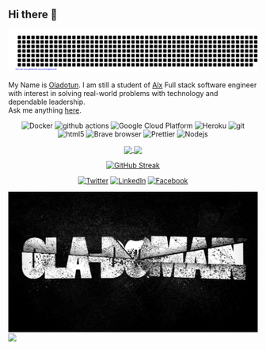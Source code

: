 
 ## Hi there 👋

 ![gitartwork](gitartwork.svg)

My Name is [Oladotun](https://wa.me/+2348135799874). I am still a student of [Alx](https://www.alxafrica.com/) Full stack software engineer with interest in solving real-world problems with technology and dependable leadership.<br/>
Ask me anything [here](https://github.com/Ola-Domain/Ola-Domain/issues?q=is%3Aissue+is%3Aopen).

<div align="center">
<p>
  <img alt="Docker" src="https://img.shields.io/badge/-Docker-46a2f1?style=flat-square&logo=docker&logoColor=white" />
  <img alt="github actions" src="https://img.shields.io/badge/-Github_Actions-2088FF?style=flat-square&logo=github-actions&logoColor=white" />
  <img alt="Google Cloud Platform" src="https://img.shields.io/badge/-Google_Cloud_Platform-1a73e8?style=flat-square&logo=google-cloud&logoColor=white" />
  <img alt="Heroku" src="https://img.shields.io/badge/-Heroku-430098?style=flat-square&logo=heroku&logoColor=white" />
  <img alt="git" src="https://img.shields.io/badge/-Git-F05032?style=flat-square&logo=git&logoColor=white" />
  <img alt="html5" src="https://img.shields.io/badge/-HTML5-E34F26?style=flat-square&logo=html5&logoColor=white" />
  <img alt="Brave browser" src="https://img.shields.io/badge/-Brave_Browser-FB542B?style=flat-square&logo=brave&logoColor=white" />
  <img alt="Prettier" src="https://img.shields.io/badge/-Prettier-F7B93E?style=flat-square&logo=prettier&logoColor=white" />
  <img alt="Nodejs" src="https://img.shields.io/badge/-Nodejs-43853d?style=flat-square&logo=Node.js&logoColor=white" />
</p>

<a href="https://github.com/anuraghazra/github-readme-stats">
  <img height="180px" align="center" src="https://github-readme-stats.vercel.app/api?username=Ola-Domain&show_icons=true&theme=radical&layout=compact" />
</a>
<a href="https://github.com/anuraghazra/convoychat">
  <img height="180px" align="center" src="https://github-readme-stats.vercel.app/api/top-langs/?username=Ola-Domain&langs_count=8&theme=radical&layout=compact" />
</a>


[![GitHub Streak](https://streak-stats.demolab.com/?user=Ola-Domain&theme=radical)](https://git.io/streak-stats)

<p>
  <a href="https://twitter.com/Shiku2020" target="_blank"><img alt="Twitter" src="https://img.shields.io/badge/twitter-%231DA1F2.svg?&style=for-the-badge&logo=twitter&logoColor=white" /></a>
  <a href="https://www.linkedin.com/in/sulaimon-olasupo-84422423b/" target="_blank"><img alt="LinkedIn" src="https://img.shields.io/badge/linkedin-%230077B5.svg?&style=for-the-badge&logo=linkedin&logoColor=white" /></a>
  <a href="https://web.facebook.com/olasupo.sulaimonoladotun" target="_blank"><img alt="Facebook" src="https://img.shields.io/badge/Facebook-%230077B5.svg?style=for-the-badge&logo=facebook&logoColor=white" /></a>
</p>
</div>



<img src="https://github.com/Ola-Domain/Ola-Domain/blob/main/ola.jpg" />


<!--
**Ola-Domain/Ola-Domain** is a ✨ _special_ ✨ repository because its `README.md` (this file) appears on your GitHub profile.

Here are some ideas to get you started:

- 🔭 I’m currently working on C projects
- 🌱 I’m currently learning C programming language
- 👯 I’m looking to collaborate on C programming, others and html
- 🤔 I’m looking for help with C programming language, Python, Front End Development Technologies
- 💬 Ask me about C programming
- 📫 How to reach me: ...
- 😄 Pronouns: ...
- ⚡ Fun fact: ...
-->








 <br/>

 <a href="https://github.com/Meghna-DAS/github-profile-views-counter">
    <img src="https://komarev.com/ghpvc/?username=Ola-Domain">
</a>

